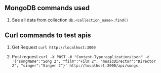 ## MongoDB commands used
1. See all data from collection
`db.<collection_name>.find()`

## Curl commands to test apis
1. Get Request
`curl http://localhost:3000`

2. Post request
` curl -X POST -H "Content-Type:application/json" -d '{"songName":"Song 2", "film":"Film 2", "musicDirector":"Director 2", "singer":"Singer 2"}' http://localhost:3000/api/songs
`

